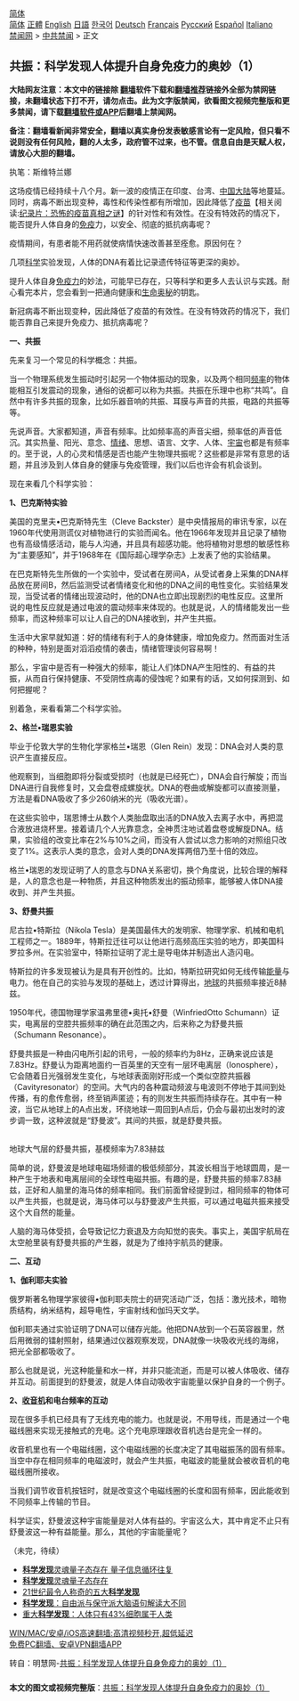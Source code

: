  <!-- 面包屑导航 --> <div class="breadcrumb"><!-- GTranslate: https://gtranslate.io/ -->  <div class="switcher notranslate">  <div class="selected">  <a href="#" onclick="return false;"> 简体</a>  </div>  <div class="option">  <a href="https://www.bannedbook.org" onclick="doGTranslate('zh-CN|zh-CN');jQuery('div.switcher div.selected a').html(jQuery(this).html());return false;" title="简体中文" class="nturl selected"> 简体</a>  <a href="https://www.bannedbook.org/zh-tw/" onclick="doGTranslate('zh-CN|zh-TW');jQuery('div.switcher div.selected a').html(jQuery(this).html());return false;" title="繁體中文" class="nturl"> 正體</a>  <a href="https://www.bannedbook.org/en/" onclick="doGTranslate('zh-CN|en');jQuery('div.switcher div.selected a').html(jQuery(this).html());return false;" title="English" class="nturl"> English</a>  <a href="https://www.bannedbook.org/ja/" onclick="doGTranslate('zh-CN|ja');jQuery('div.switcher div.selected a').html(jQuery(this).html());return false;" title="日本語" class="nturl"> 日語</a>  <a href="https://www.bannedbook.org/ko/" onclick="doGTranslate('zh-CN|ko');jQuery('div.switcher div.selected a').html(jQuery(this).html());return false;" title="한국어" class="nturl"> 한국어</a>  <a href="https://www.bannedbook.org/de/" onclick="doGTranslate('zh-CN|de');jQuery('div.switcher div.selected a').html(jQuery(this).html());return false;" title="Deutsch" class="nturl"> Deutsch</a>  <a href="https://www.bannedbook.org/fr/" onclick="doGTranslate('zh-CN|fr');jQuery('div.switcher div.selected a').html(jQuery(this).html());return false;" title="Français" class="nturl"> Français</a>  <a href="https://www.bannedbook.org/ru/" onclick="doGTranslate('zh-CN|ru');jQuery('div.switcher div.selected a').html(jQuery(this).html());return false;" title="Русский" class="nturl"> Русский</a>  <a href="https://www.bannedbook.org/es/" onclick="doGTranslate('zh-CN|es');jQuery('div.switcher div.selected a').html(jQuery(this).html());return false;" title="Español" class="nturl"> Español</a>  <a href="https://www.bannedbook.org/it/" onclick="doGTranslate('zh-CN|it');jQuery('div.switcher div.selected a').html(jQuery(this).html());return false;" title="Italiano" class="nturl"> Italiano</a>  </div>  </div>      <div class='breadcrumb-sub'><!-- Breadcrumb NavXT 6.3.0 --> <a href="https://www.bannedbook.org/" class="home">禁闻网</a> &gt; <a href="https://www.bannedbook.org/bnews/cbnews/" class="category">中共禁闻</a> &gt; 正文</div></div><h2>共振：科学发现人体提升自身免疫力的奥妙（1）</h2> <p class="notice"><b>大陆网友注意：本文中的链接除 <a href="https://github.com/bannedbook/fanqiang" >翻墙</a>软件下载和<a href="https://github.com/killgcd/justmysocks/blob/master/README.md">翻墙推荐</a>链接外全部为禁网链接，未翻墙状态下打不开，请勿点击。此为文字版禁闻，欲看图文视频完整版和更多禁闻，请下载<a href="https://github.com/bannedbook/fanqiang">翻墙软件或APP</a>后翻墙上禁闻网。</p><p>备注：翻墙看新闻非常安全，翻墙以真实身份发表敏感言论有一定风险，但只看不说则没有任何风险，翻的人太多，政府管不过来，也不管。信息自由是天赋人权，请放心大胆的翻墙。</b></p>  <div class="entry"> <p>执笔：斯维特兰娜</p> <p>这场疫情已经持续十八个月。新一波的疫情正在印度、台湾、<span class='wp_keywordlink_affiliate'><a href="https://www.bannedbook.org/" title="中国" target="_blank">中国</a></span><span class='wp_keywordlink_affiliate'><a href="https://www.bannedbook.org/" title="大陆" target="_blank">大陆</a></span>等地蔓延。同时，病毒不断出现变种，毒性和传染性都有所增加，因此降低了<span class='wp_keywordlink'><a href="https://www.bannedbook.org/bnews/tculture/20160630/551027.html" title="疫苗" target="_blank">疫苗</a></span>【相关阅读:<a href='https://www.bannedbook.org/bnews/topimagenews/20180408/925060.html' target='_blank'>纪录片：恐怖的疫苗真相之谜</a>】的针对性和有效性。在没有特效药的情况下，能否提升人体自身的<a href="https://www.bannedbook.org/bnews/tag/%E5%85%8D%E7%96%AB/" class="st_tag internal_tag" rel="tag" title="标签 免疫 下的日志">免疫</a>力，以安全、彻底的抵抗病毒呢？</p> <p>疫情期间，有患者能不用药就使病情快速改善甚至痊愈。原因何在？</p> <p>几项<span class='wp_keywordlink'><a href="https://www.bannedbook.org/forum11/topic309.html" title="禁片：“科学”的棍子" target="_blank">科学</a></span>实验发现，人体的DNA有着比记录遗传特征等更深的奥妙。</p> <p>提升人体自身<a href="https://www.bannedbook.org/bnews/tag/%E5%85%8D%E7%96%AB%E5%8A%9B/" class="st_tag internal_tag" rel="tag" title="标签 免疫力 下的日志">免疫力</a>的妙法，可能早已存在，只等科学和更多人去认识与实践。耐心看完本片，您会看到一把通向健康和<span class='wp_keywordlink_affiliate'><a href="https://www.bannedbook.org/bnews/aomi/life/" title="生命奥秘" target="_blank">生命奥秘</a></span>的钥匙。</p> <p>新冠病毒不断出现变种，因此降低了疫苗的有效性。在没有特效药的情况下，我们能否靠自己来提升免疫力、抵抗病毒呢？</p> <p><b>一、共振</b></p> <p>先来复习一个常见的科学概念：共振。</p> <p>当一个物理系统发生振动时引起另一个物体振动的现象，以及两个相同<a href="https://www.bannedbook.org/bnews/tag/%E9%A2%91%E7%8E%87/" class="st_tag internal_tag" rel="tag" title="标签 频率 下的日志">频率</a>的物体能相互引发震动的现象，通俗的说都可以称为共振。共振在乐理中也称“共鸣”。自然中有许多共振的现象，比如乐器音响的共振、耳膜与声音的共振，电路的共振等等。</p> <p>先说声音。大家都知道，声音有频率。比如频率高的声音尖细，频率低的声音低沉。其实热量、阳光、意念、<a href="https://www.bannedbook.org/bnews/tag/%E6%83%85%E7%BB%AA/" class="st_tag internal_tag" rel="tag" title="标签 情绪 下的日志">情绪</a>、思想、语言、文字、人体、<a href="https://www.bannedbook.org/bnews/tag/%e5%ae%87%e5%ae%99/" class="st_tag internal_tag" rel="tag" title="标签 宇宙 下的日志">宇宙</a>也都是有频率的。至于说，人的心灵和情感是否也能产生物理共振呢？这些都是非常有意思的话题，并且涉及到人体自身的健康与免疫管理，我们以后也许会有机会谈到。</p> <p>现在来看几个科学实验：</p>  <p><b>1、巴克斯特实验</b></p> <p>美国的克里夫•巴克斯特先生（Cleve Backster）是中央情报局的审讯专家，以在1960年代使用测谎仪对植物进行的实验而闻名。他在1966年发现并且记录了植物也有高级情感活动，能与人沟通，并且具有超感功能。他将植物对思想的敏感性称为“主要感知”，并于1968年在《国际超心理学杂志》上发表了他的实验结果。</p> <p>在巴克斯特先生所做的一个实验中，受试者在房间A，从受试者身上采集的DNA样品放在房间B，然后监测受试者情绪变化和他的DNA之间的电性变化。实验结果发现，当受试者的情绪出现波动时，他的DNA也立即出现剧烈的电性反应。这里所说的电性反应就是通过电波的震动频率来体现的。也就是说，人的情绪能发出一些频率，而这种频率可以让人自己的DNA接收到，并产生共振。</p> <p></p> <p>生活中大家早就知道：好的情绪有利于人的身体健康，增加免疫力。然而面对生活的种种，特别是面对滔滔疫情的袭击，情绪管理谈何容易啊！</p> <p>那么，宇宙中是否有一种强大的频率，能让人们体DNA产生阳性的、有益的共振，从而自行保持健康、不受阴性病毒的侵蚀呢？如果有的话，又如何探测到、如何把握呢？</p> <p>别着急，来看看第二个科学实验。</p> <p><b>2、格兰•瑞恩实验</b></p> <p>毕业于伦敦大学的生物化学家格兰•瑞恩（Glen Rein）发现：DNA会对人类的意识产生直接反应。</p> <p>他观察到，当细胞即将分裂或受损时（也就是已经死亡），DNA会自行解旋；而当DNA进行自我修复时，又会盘卷成螺旋状。DNA的卷曲或解旋都可以直接测量，方法是看DNA吸收了多少260纳米的光（吸收光谱）。</p> <p>在这些实验中，瑞恩博士从数个人类胎盘取出活的DNA放入去离子水中，再把混合液放进烧杯里。接着请几个人光靠意念，全神贯注地试着盘卷或解旋DNA。结果，实验组的改变比率在2%与10%之间，而没有人尝试以念力影响的对照组只改变了1%。这表示人类的意念，会对人类的DNA发挥两倍乃至十倍的效应。</p>  <p>格兰•瑞恩的发现证明了人的意念与DNA关系密切，换个角度说，比较合理的解释是，人的意念也是一种物质，并且这种物质发出的振动频率，能够被人体DNA接收到、并产生共振。</p> <p><b>3、舒曼共振</b></p> <p>尼古拉•特斯拉（Nikola Tesla）是美国最伟大的发明家、物理学家、机械和电机工程师之一。1889年，特斯拉迁往可以让他进行高频高压实验的地方，即美国科罗拉多州。在实验室中，特斯拉证明了泥土是导电体并制造出人造闪电。</p> <p>特斯拉的许多发现被认为是具有开创性的。比如，特斯拉研究如何无线传输<a href="https://www.bannedbook.org/bnews/tag/%E8%83%BD%E9%87%8F/" class="st_tag internal_tag" rel="tag" title="标签 能量 下的日志">能量</a>与电力。他在自己的实验与发现的基础上，透过计算得出，<a href="https://www.bannedbook.org/bnews/tag/%e5%9c%b0%e7%90%83/" class="st_tag internal_tag" rel="tag" title="标签 地球 下的日志">地球</a>的共振频率接近8赫兹。</p> <p>1950年代，德国物理学家温弗里德•奥托•舒曼（WinfriedOtto Schumann）证实，电离层的空腔共振频率的确在此范围之内，后来称之为舒曼共振（Schumann Resonance）。</p> <p>舒曼共振是一种由闪电所引起的讯号，一般的频率约为8Hz，正确来说应该是7.83Hz。舒曼认为距离地面约一百英里的天空有一层环电离层（Ionosphere），它会随着日光强弱发生变化，与地球表面刚好形成一个类似空腔共振器（Cavityresonator）的空间。大气内的各种震动频波与电波则不停地于其间到处传播，有的愈传愈弱，终至销声匿迹；有的则发生共振而持续存在。其中有一种波，当它从地球上的A点出发，环绕地球一周回到A点后，仍会与最初出发时的波步调一致，这种波就是“舒曼波”。其间的共振，就是舒曼共振。</p> <p><br /> 地球大气层的舒曼共振，基模频率为7.83赫兹</p> <p>简单的说，舒曼波是地球电磁场频谱的极低频部分，其波长相当于地球圆周，是一种产生于地表和电离层间的全球性电磁共振。有趣的是，舒曼共振的频率7.83赫兹，正好和人脑里的海马体的频率相同。我们前面曾经提到过，相同频率的物体可以产生共振，也就是说，海马体可以与舒曼波产生共振，可以通过电磁共振来接受这个大自然的能量。</p> <p>人脑的海马体受损，会导致记忆力衰退及方向知觉的丧失。事实上，美国宇航局在太空舱里装有舒曼共振的产生器，就是为了维持宇航员的健康。</p> <p><b>二、互动</b></p> <p><b>1、伽利耶夫实验</b></p>  <p>俄罗斯著名物理学家彼得•伽利耶夫院士的研究活动广泛，包括：激光技术，暗物质结构，纳米结构，超导电性，宇宙射线和伽玛天文学。</p> <p>伽利耶夫通过实验证明了DNA可以储存光能。他把DNA放到一个石英容器里，然后用微弱的镭射照射，结果通过仪器观察发现，DNA就像一块吸收光线的海绵，把光全部都吸收了。</p> <p>那么也就是说，光这种能量和水一样，并非只能流逝，而是可以被人体吸收、储存并互动。前面提到的舒曼波，就是人体自动吸收宇宙能量以保护自身的一个例子。</p> <p><b>2、<a href="https://www.bannedbook.org/bnews/tag/%E6%94%B6%E9%9F%B3%E6%9C%BA/" class="st_tag internal_tag" rel="tag" title="标签 收音机 下的日志">收音机</a>和电台频率的互动</b></p> <p>现在很多手机已经具有了无线充电的能力。也就是说，不用导线，而是通过一个电磁线圈来实现无接触式的充电。这个充电原理跟收音机选台是完全一样的。</p> <p>收音机里也有一个电磁线圈，这个电磁线圈的长度决定了其电磁振荡的固有频率。当空中存在相同频率的电磁波时，就会产生共振，电磁波的能量就会被收音机的电磁线圈所接收。</p> <p>当我们调节收音机按钮时，就是改变这个电磁线圈的长度和固有频率，因此能收到不同频率上传输的节目。</p> <p>科学证实，舒曼波这种宇宙能量是对人体有益的。宇宙这么大，其中肯定不止只有舒曼波这一种有益能量。那么，其他的宇宙能量呢？</p> <p>（未完，待续）</p> <ul class='op-related-articles' title='相关阅读'> <li><a href='https://www.bannedbook.org/bnews/comments/20210225/1493466.html' target='_blank'><b>科学发现</b>灵魂量子态存在 量子信息循环往复</a></li> <li><a href='https://www.bannedbook.org/bnews/funmedia/20210224/1493157.html' target='_blank'><b>科学发现</b>灵魂量子态存在</a></li> <li><a href='https://www.bannedbook.org/bnews/comments/20210206/1482843.html' target='_blank'>21世纪最令人称奇的五大<b>科学发现</b></a></li> <li><a href='https://www.bannedbook.org/bnews/comments/20201114/1430886.html' target='_blank'><b>科学发现</b>：自由派与保守派大脑语句解读大不同</a></li> <li><a href='https://www.bannedbook.org/bnews/comments/20200609/1341979.html' target='_blank'>重大<b>科学发现</b>：人体只有43%细胞属于人类</a></li> </ul> <p class="texttj"> <a href="https://github.com/bannedbook/fanqiang/wiki/V2ray%E6%9C%BA%E5%9C%BA" target="_blank">WIN/MAC/安卓/iOS高速翻墙:高清视频秒开,超低延迟</a><br/> <a href="https://github.com/bannedbook/fanqiang/wiki/%E7%A6%81%E9%97%BB%E7%BD%91%E5%AE%89%E5%8D%93%E7%BF%BB%E5%A2%99%E6%96%B0%E9%97%BBAPP" target="_blank">免费PC翻墙、安卓VPN翻墙APP</a></p><p>转自：明慧网-<a href="https://www.minghui.org/mh/articles/2021/7/30/%E5%85%B1%E6%8C%AF-%E7%A7%91%E5%AD%A6%E5%8F%91%E7%8E%B0%E4%BA%BA%E4%BD%93%E6%8F%90%E5%8D%87%E8%87%AA%E8%BA%AB%E5%85%8D%E7%96%AB%E5%8A%9B%E7%9A%84%E5%A5%A5%E5%A6%99%EF%BC%881%EF%BC%89-427932.html" target="_blank" rel="noopener">共振：科学发现人体提升自身免疫力的奥妙（1）</a></p> <a name='sharetosocial'></a>  <div style="margin-bottom:5px;padding-bottom:5px;clear:both"> <div id="archive-pix-1" class="banner-ads"> <!-- AuctionX Display platform tag START --> <div id="26318x728x90x621x_ADSLOT2" clicktrack="%%CLICK_URL_ESC%%"></div> <!-- AuctionX Display platform tag END --> </div> <div id="archive-pix-2" class="banner-ads"> <!-- AuctionX Display platform tag START --> <div id="26315x300x250x621x_ADSLOT2" clicktrack="%%CLICK_URL_ESC%%"></div> <!-- AuctionX Display platform tag END --> </div> </div>  <div id="archive-pix-1" class="banner-ads"> <!-- AuctionX Display platform tag START --> <div id="26318x728x90x621x_ADSLOT3" clicktrack="%%CLICK_URL_ESC%%"></div> <!-- AuctionX Display platform tag END --> </div> <div><b>本文的图文或视频完整版</b>：<a href='https://www.bannedbook.org/bnews/cbnews/20210730/1597122.html'>共振：科学发现人体提升自身免疫力的奥妙（1）</a></div>  </div><!--END ENTRY--> 